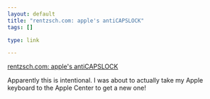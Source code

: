 ```yaml
--- 
layout: default
title: "rentzsch.com: apple's antiCAPSLOCK"
tags: []

type: link

---
```

<a href="http://rentzsch.com/notes/applesantiCAPSLOCK">rentzsch.com: apple's antiCAPSLOCK</a>

Apparently this is intentional. I was about to actually take my Apple keyboard to the Apple Center to get a new one!

